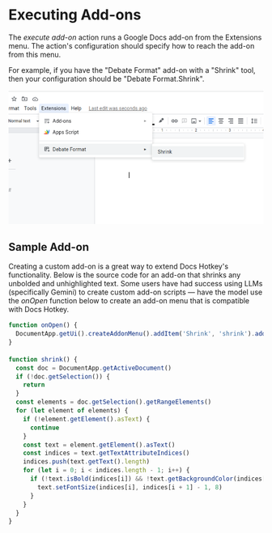 # Executing Add-ons

The _execute add-on_ action runs a Google Docs add-on from the Extensions menu.
The action's configuration should specify how to reach the add-on from this menu.

For example, if you have the "Debate Format" add-on with a "Shrink" tool, then your
configuration should be "Debate Format.Shrink".

<img src="/assets/screenshots/addon-menu.png" alt="Add-on menu screenshot" class='large-image' />

## Sample Add-on

Creating a custom add-on is a great way to extend Docs Hotkey's functionality.
Below is the source code for an add-on that shrinks any unbolded and unhighlighted text.
Some users have had success using LLMs (specifically Gemini) to create custom add-on scripts — have the model
use the _onOpen_ function below to create an add-on menu that is compatible with Docs Hotkey.

```javascript
function onOpen() {
  DocumentApp.getUi().createAddonMenu().addItem('Shrink', 'shrink').addToUi()
}

function shrink() {
  const doc = DocumentApp.getActiveDocument()
  if (!doc.getSelection()) {
    return
  }
  const elements = doc.getSelection().getRangeElements()
  for (let element of elements) {
    if (!element.getElement().asText) {
      continue
    }
    const text = element.getElement().asText()
    const indices = text.getTextAttributeIndices()
    indices.push(text.getText().length)
    for (let i = 0; i < indices.length - 1; i++) {
      if (!text.isBold(indices[i]) && !text.getBackgroundColor(indices[i])) {
        text.setFontSize(indices[i], indices[i + 1] - 1, 8)
      }
    }
  }
}
```
